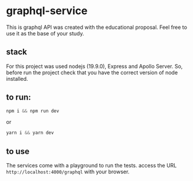 # graphql-service
This is graphql API was created with the educational proposal.
Feel free to use it as the base of your study.

## stack
For this project was used nodejs (19.9.0), Express and Apollo Server.
So, before run the project check that you have the correct version of node installed.

## to run:
```js
npm i && npm run dev
```
or
```js
yarn i && yarn dev
```

## to use

The services come with a playground to run the tests.
access the URL `http://localhost:4000/graphql` with your browser.
